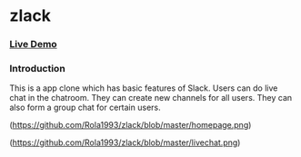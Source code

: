 # zlack

### [Live Demo](https://zlack-la.herokuapp.com/#/)

### Introduction

This is a app clone which has basic features of Slack. Users can do live chat in the chatroom. They can create new channels for all users. They can also form a group chat for certain users. 

(https://github.com/Rola1993/zlack/blob/master/homepage.png)

(https://github.com/Rola1993/zlack/blob/master/livechat.png)
